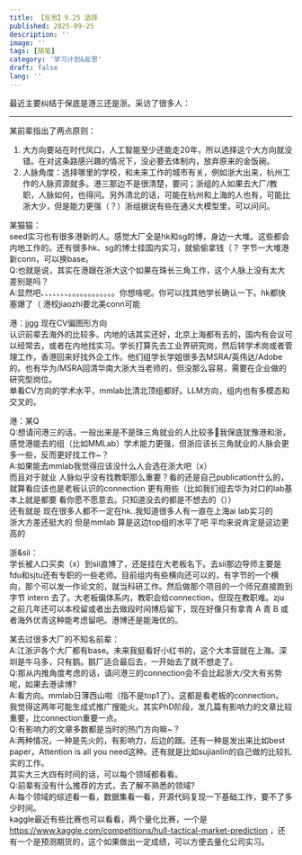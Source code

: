 ```yaml
---
title: 【反思】9.25 选择
published: 2025-09-25
description: ''
image: ''
tags: [随笔]
category: '学习计划&反思'
draft: false 
lang: ''
---
```

最近主要纠结于保底是港三还是浙。采访了很多人：

---
某前辈指出了两点原则：
1. 大方向要站在时代风口，人工智能至少还能走20年，所以选择这个大方向就没错。在对这条路感兴趣的情况下，没必要去体制内，放弃原来的金饭碗。
2. 人脉角度：选择哪里的学校，和未来工作的城市有关，例如浙大出来，杭州工作的人脉资源就多。港三那边不是很清楚，要问；浙组的人如果去大厂/教职，人脉如何，也得问。另外清北的话，可能在杭州和上海的人也有，可能比浙大少，但是能力更强（？）浙组据说有些在通义大模型里，可以问问。

某猫猫：   
seed实习也有很多港新的人。感觉大厂全是hk和sg的博，身边一大堆。这些都会内地工作的。还有很多hk、sg的博士挂国内实习，就偷偷拿钱（？  字节一大堆港新conn，可以换base。   
Q:也就是说，其实在港跟在浙大这个如果在珠长三角工作，这个人脉上没有太大差别是吗？    
A:显然吧、、、、、、、。。。。。。。。。。。。你想啥呢。你可以找其他学长确认一下。hk都快塞爆了（   港校jiaozhi要北美conn可能

港：jjgg 现在CV偏图形方向   
认识前辈去海外的比较多。内地的话其实还好，北京上海都有去的，国内有会议可以经常去，或者在内地找实习。学长打算先去工业界研究岗，然后转学术岗或者管理工作，香港回来好找外企工作。他们组学长学姐很多去MSRA/英伟达/Adobe的。也有华为/MSRA回清华南大浙大当老师的，但没那么容易，需要在企业做的研究型岗位。   
单看CV方向的学术水平，mmlab比清北顶组都好。LLM方向，组内也有多模态和交叉的。

港：某Q   
Q:想请问港三的话，一般出来是不是珠三角就业的人比较多🤔我保底犹豫港和浙，感觉港能去的组（比如MMLab）学术能力更强，但浙应该长三角就业的人脉会更多一些，反而更好找工作~？   
A:如果能去mmlab我觉得应该没什么人会选在浙大吧（x）   
而且对于就业 人脉似乎没有找教职那么重要？看的还是自己publication什么的，就算看应该也是老板认识的connection 更有用些（比如我们组去华为对口的lab基本上就是都要 看你愿不愿意去。只知道没去的都是不想去的（））   
还有就是 现在很多人都不一定在hk..我知道很多人有一直在上海ai lab实习的     
浙大方差还挺大的 但是mmlab 算是这边top组的水平了吧 平均来说肯定是这边更高的

浙&sii：   
学长被人口买卖（x）到sii直博了，还是挂在大老板名下。去sii那边导师主要是fdu和sjtu还有专职的一些老师。目前组内有些横向还可以的，有字节的一个横向，那个可以发一作论文的，就当科研工作。然后做那个项目的一个师兄直接跑到字节 intern 去了。大老板偏体系内，教职会给connection，但现在教职难。zju 之前几年还可以本校留或者出去做段时间博后留下，现在好像只有拿青 A 青 B 或者海外优青这种能考虑留吧。港博还是能海优的。

某去过很多大厂的不知名前辈：   
A:江浙沪各个大厂都有base。未来我挺看好小红书的，这个大本营就在上海。深圳是牛马多，只有鹅。鹅厂适合最后去，一开始去了就不想走了。   
Q:那从内推角度考虑的话，请问港三的connection会不会比起浙大/交大有劣势呢，如果去港读博?   
A:看方向。mmlab日薄西山啦（指不是top1了）。这都是看老板的connection。  
我觉得这两年可能生成式推广搜能火。其实PhD阶段，发几篇有影响力的文章比较重要，比connection重要一点。   
Q:有影响力的文章多数都是当时的热门方向嘛~？   
A:两种情况，一种是先火的，有影响力，后边的跟。还有一种是发出来比如best paper，Attention is all you need这种。还有就是比如sujianlin的自己做的比较扎实的工作。   
其实大三大四有时间的话，可以每个领域都看看。   
Q:前辈有没有什么推荐的方式，去了解不熟悉的领域?   
A:每个领域的综述看一看，数据集看一看，开源代码复现一下基础工作，要不了多少时间。  
kaggle最近有些比赛也可以看看，两个量化比赛，一个是 https://www.kaggle.com/competitions/hull-tactical-market-prediction ，还有一个是预测期货的，这个如果做出一定成绩，可以方便去量化公司实习。